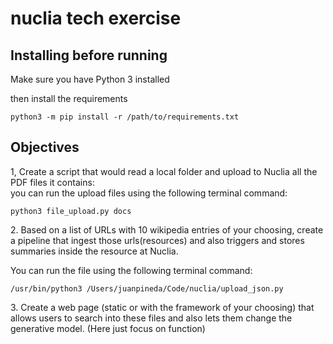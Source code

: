 # nuclia tech exercise

## Installing before running

Make sure you have Python 3 installed

then install the requirements

`python3 -m pip install -r /path/to/requirements.txt`

## Objectives

1, Create a script that would read a local folder and upload to Nuclia all the PDF files it contains:  
you can run the upload files using the following terminal command:

`python3 file_upload.py docs`

2\. Based on a list of URLs with 10 wikipedia entries of your choosing, create a pipeline that ingest those urls(resources) and also triggers and stores summaries inside the resource at Nuclia.

You can run the file using the following terminal command:

`/usr/bin/python3 /Users/juanpineda/Code/nuclia/upload_json.py`

3\. Create a web page (static or with the framework of your choosing) that allows users to search into these files and also lets them change the generative model. (Here just focus on function)


